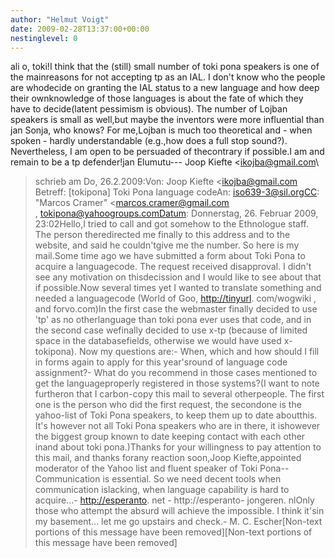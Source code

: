 ```yaml
---
author: "Helmut Voigt"
date: 2009-02-28T13:37:00+00:00
nestinglevel: 0
---
```

ali o, toki!I think that the (still) small number of toki pona speakers is one of the mainreasons for not accepting tp as an IAL. I don't know who the people are whodecide on granting the IAL status to a new language and how deep their ownknowledge of those languages is about the fate of which they have to decide(latent pessimism is obvious). The number of Lojban speakers is small as well,but maybe the inventors were more influential than jan Sonja, who knows? For me,Lojban is much too theoretical and - when spoken - hardly understandable (e.g.,how does a full stop sound?). Nevertheless, I am open to be persuaded of thecontrary if possible.I am and remain to be a tp defender!jan Elumutu---
 Joop Kiefte <[ikojba@gmail.com](mailto://ikojba@gmail.com)\
> schrieb am Do, 26.2.2009:Von: Joop Kiefte <[ikojba@gmail.com](mailto://ikojba@gmail.com)\
>Betreff: \[tokipona\] Toki Pona language codeAn: [iso639-3@sil.orgCC](mailto://iso639-3@sil.orgCC): "Marcos Cramer" <[marcos.cramer@gmail.com](mailto://marcos.cramer@gmail.com)\
>, [tokipona@yahoogroups.comDatum](mailto://tokipona@yahoogroups.comDatum): Donnerstag, 26. Februar 2009, 23:02Hello,I tried to call and got somehow to the Ethnologue staff. The person theredirected me finally to this address and to the website, and said he couldn'tgive me the number. So here is my mail.Some time ago we have submitted a form about Toki Pona to acquire a languagecode. The request received disapproval. I didn't see any motivation on thisdecission and I would like to see about that if possible.Now several times yet I wanted to translate something and needed a languagecode (World of Goo, [http://tinyurl](http://tinyurl). com/wogwiki , and forvo.com)In the first case the webmaster finally decided to use 'tp' as no otherlanguage than toki pona ever uses that code, and in the second case wefinally decided to use x-tp (because of limited space in the databasefields, otherwise we would have used x-tokipona). Now my questions are:- When, which and how should I fill in forms again to apply for this year'sround of language code assignment?- What do you recommend in those cases mentioned to get the languageproperly registered in those systems?(I want to note furtheron that I carbon-copy this mail to several otherpeople. The first one is the person who did the first request, the secondone is the yahoo-list of Toki Pona speakers, to keep them up to date aboutthis. It's however not all Toki Pona speakers who are in there, it ishowever the biggest group known to date keeping contact with each other inand about toki pona.)Thanks for your willingness to pay attention to this mail, and thanks forany reaction soon,Joop Kiefte,appointed moderator of the Yahoo list and fluent speaker of Toki Pona--
Communication is essential. So we need decent tools when communication islacking, when language capability is hard to acquire...- [http://esperanto](http://esperanto). net - http://esperanto- jongeren. nlOnly those who attempt the absurd will achieve the impossible. I think it'sin my basement... let me go upstairs and check.- M. C. Escher\[Non-text portions of this message have been removed\]\[Non-text portions of this message have been removed\]